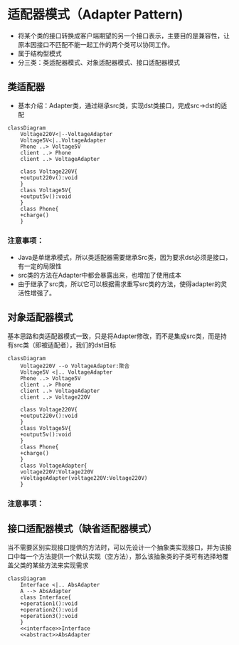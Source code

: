 # 适配器模式（Adapter Pattern)

- 将某个类的接口转换成客户端期望的另一个接口表示，主要目的是兼容性，让原本因接口不匹配不能一起工作的两个类可以协同工作。
- 属于结构型模式
- 分三类：类适配器模式、对象适配器模式、接口适配器模式

## 类适配器

- 基本介绍：Adapter类，通过继承src类，实现dst类接口，完成src->dst的适配

```mermaid
classDiagram
	Voltage220V<|--VoltageAdapter
	Voltage5V<|..VoltageAdapter
	Phone ..> Voltage5V
	client ..> Phone
	client ..> VoltageAdapter
	
	class Voltage220V{
	+output220v():void
	}
	class Voltage5V{
	+output5v():void
	}
	class Phone{
	+charge()
	}

```

### 注意事项：

- Java是单继承模式，所以类适配器需要继承Src类，因为要求dst必须是接口，有一定的局限性
- src类的方法在Adapter中都会暴露出来，也增加了使用成本
- 由于继承了src类，所以它可以根据需求重写src类的方法，使得adapter的灵活性增强了。

## 对象适配器模式

基本思路和类适配器模式一致，只是将Adapter修改，而不是集成src类，而是持有src类（即被适配者），我们的dst目标

```mermaid
classDiagram
	Voltage220V --o VoltageAdapter:聚合
	Voltage5V <|.. VoltageAdapter
	Phone ..> Voltage5V
	client ..> Phone
	client ..> VoltageAdapter
	client ..> Voltage220V
	
	class Voltage220V{
	+output220v():void
	}
	class Voltage5V{
	+output5v():void
	}
	class Phone{
	+charge()
	}
	class VoltageAdapter{
	voltage220V:Voltage220V
	+VoltageAdapter(voltage220V:Voltage220V)
	}
```

### 注意事项：



## 接口适配器模式（缺省适配器模式）

当不需要区别实现接口提供的方法时，可以先设计一个抽象类实现接口，并为该接口中每一个方法提供一个默认实现（空方法），那么该抽象类的子类可有选择地覆盖父类的某些方法来实现需求

```mermaid
classDiagram
	Interface <|.. AbsAdapter
	A --> AbsAdapter
	class Interface{
	+operation1():void
	+operation2():void
	+operation3():void
	}
	<<interface>>Interface
	<<abstract>>AbsAdapter
```

